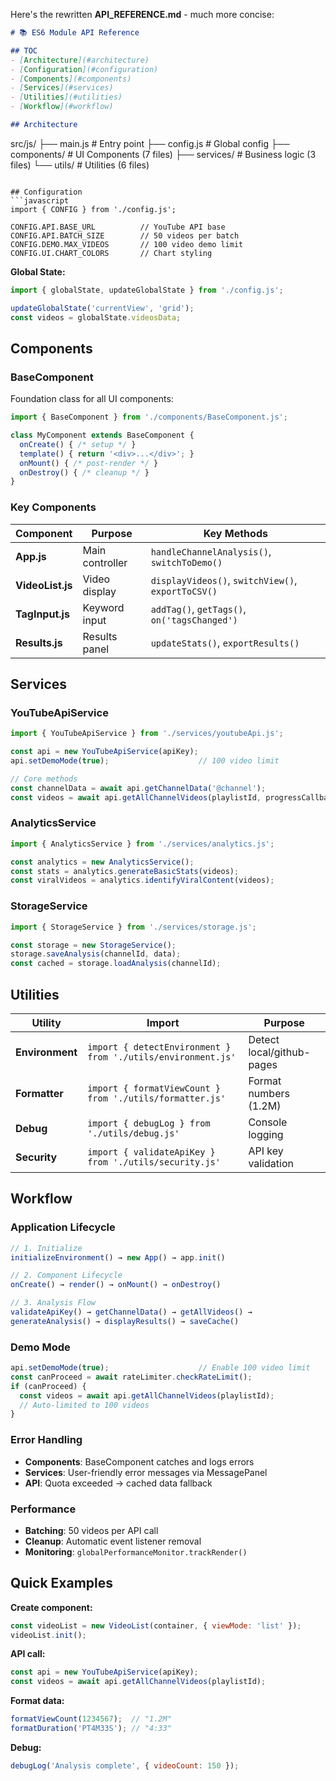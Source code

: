 Here's the rewritten **API_REFERENCE.md** - much more concise:

```markdown
# 📚 ES6 Module API Reference

## TOC
- [Architecture](#architecture)
- [Configuration](#configuration)
- [Components](#components)
- [Services](#services)
- [Utilities](#utilities)
- [Workflow](#workflow)

## Architecture
```
src/js/
├── main.js              # Entry point
├── config.js            # Global config
├── components/          # UI Components (7 files)
├── services/            # Business logic (3 files)
└── utils/               # Utilities (6 files)
```

## Configuration
```javascript
import { CONFIG } from './config.js';

CONFIG.API.BASE_URL          // YouTube API base
CONFIG.API.BATCH_SIZE        // 50 videos per batch
CONFIG.DEMO.MAX_VIDEOS       // 100 video demo limit
CONFIG.UI.CHART_COLORS       // Chart styling
```

**Global State:**
```javascript
import { globalState, updateGlobalState } from './config.js';

updateGlobalState('currentView', 'grid');
const videos = globalState.videosData;
```

## Components

### BaseComponent
Foundation class for all UI components:
```javascript
import { BaseComponent } from './components/BaseComponent.js';

class MyComponent extends BaseComponent {
  onCreate() { /* setup */ }
  template() { return '<div>...</div>'; }
  onMount() { /* post-render */ }
  onDestroy() { /* cleanup */ }
}
```

### Key Components
| Component | Purpose | Key Methods |
|-----------|---------|-------------|
| **App.js** | Main controller | `handleChannelAnalysis()`, `switchToDemo()` |
| **VideoList.js** | Video display | `displayVideos()`, `switchView()`, `exportToCSV()` |
| **TagInput.js** | Keyword input | `addTag()`, `getTags()`, `on('tagsChanged')` |
| **Results.js** | Results panel | `updateStats()`, `exportResults()` |

## Services

### YouTubeApiService
```javascript
import { YouTubeApiService } from './services/youtubeApi.js';

const api = new YouTubeApiService(apiKey);
api.setDemoMode(true);                    // 100 video limit

// Core methods
const channelData = await api.getChannelData('@channel');
const videos = await api.getAllChannelVideos(playlistId, progressCallback);
```

### AnalyticsService
```javascript
import { AnalyticsService } from './services/analytics.js';

const analytics = new AnalyticsService();
const stats = analytics.generateBasicStats(videos);
const viralVideos = analytics.identifyViralContent(videos);
```

### StorageService
```javascript
import { StorageService } from './services/storage.js';

const storage = new StorageService();
storage.saveAnalysis(channelId, data);
const cached = storage.loadAnalysis(channelId);
```

## Utilities

| Utility | Import | Purpose |
|---------|--------|---------|
| **Environment** | `import { detectEnvironment } from './utils/environment.js'` | Detect local/github-pages |
| **Formatter** | `import { formatViewCount } from './utils/formatter.js'` | Format numbers (1.2M) |
| **Debug** | `import { debugLog } from './utils/debug.js'` | Console logging |
| **Security** | `import { validateApiKey } from './utils/security.js'` | API key validation |

## Workflow

### Application Lifecycle
```javascript
// 1. Initialize
initializeEnvironment() → new App() → app.init()

// 2. Component Lifecycle  
onCreate() → render() → onMount() → onDestroy()

// 3. Analysis Flow
validateApiKey() → getChannelData() → getAllVideos() → 
generateAnalysis() → displayResults() → saveCache()
```

### Demo Mode
```javascript
api.setDemoMode(true);                    // Enable 100 video limit
const canProceed = await rateLimiter.checkRateLimit();
if (canProceed) {
  const videos = await api.getAllChannelVideos(playlistId);
  // Auto-limited to 100 videos
}
```

### Error Handling
- **Components**: BaseComponent catches and logs errors
- **Services**: User-friendly error messages via MessagePanel
- **API**: Quota exceeded → cached data fallback

### Performance
- **Batching**: 50 videos per API call
- **Cleanup**: Automatic event listener removal
- **Monitoring**: `globalPerformanceMonitor.trackRender()`

## Quick Examples

**Create component:**
```javascript
const videoList = new VideoList(container, { viewMode: 'list' });
videoList.init();
```

**API call:**
```javascript
const api = new YouTubeApiService(apiKey);
const videos = await api.getAllChannelVideos(playlistId);
```

**Format data:**
```javascript
formatViewCount(1234567);  // "1.2M"
formatDuration('PT4M33S'); // "4:33"
```

**Debug:**
```javascript
debugLog('Analysis complete', { videoCount: 150 });
```
